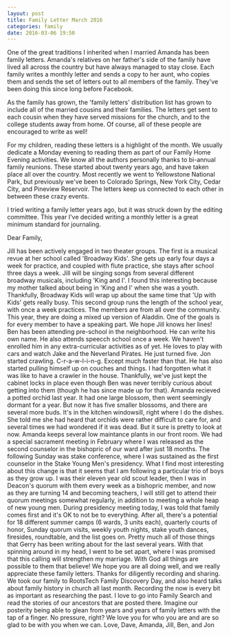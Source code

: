 ```yaml
---
layout: post
title: Family Letter March 2016
categories: family
date: 2016-03-06 19:50
---
```

One of the great traditions I inherited when I married Amanda has been family letters. Amanda's relatives on her father's side of the family have lived all across the country but have always managed to stay close. Each family writes a monthly letter and sends a copy to her aunt, who copies them and sends the set of letters out to all members of the family. They've been doing this since long before Facebook.

As the family has grown, the 'family letters' distribution list has grown to include all of the married cousins and their families. The letters get sent to each cousin when they have served missions for the church, and to the college students away from home. Of course, all of these people are encouraged to write as well!

For my children, reading these letters is a highlight of the month. We usually dedicate a Monday evening to reading them as part of our Family Home Evening activities. We know all the authors personally thanks to bi-annual family reunions. These started about twenty years ago, and have taken place all over the country. Most recently we went to Yellowstone National Park, but previously we've been to Colorado Springs, New York City, Cedar City, and Pineview Reservoir. The letters keep us connected to each other in between these crazy events.

I tried writing a family letter years ago, but it was struck down by the editing committee. This year I've decided writing a monthly letter is a great minimum standard for journaling.

Dear Family,

  Jill has been actively engaged in two theater groups. The first is a musical revue at her school called 'Broadway Kids'. She gets up early four days a week for practice, and coupled with flute practice, she stays after school three days a week. Jill will be singing songs from several different broadway musicals, including 'King and I'. I found this interesting because my mother talked about being in 'King and I' when she was a youth.
  Thankfully, Broadway Kids will wrap up about the same time that 'Up with Kids' gets really busy. This second group runs the length of the school year, with once a week practices. The members are from all over the community. This year, they are doing a mixed up version of Aladdin. One of the goals is for every member to have a speaking part. We hope Jill knows her lines!
  Ben has been attending pre-school in the neighborhood. He can write his own name. He also attends speecch school once a week. We haven't enrolled him in any extra-curricular activities as of yet. He loves to play with cars and watch Jake and the Neverland Pirates. He just turned five.
  Jon started crawling. C-r-a-w-l-i-n-g. Except much faster than that. He has also started pulling himself up on couches and things. I had forgotten what it was like to have a crawler in the house. Thankfully, we've just kept the cabinet locks in place even though Ben was never terribly curious about getting into them (though he has since made up for that).
  Amanda recieved a potted orchid last year. It had one large blossom, then went seemingly dormant for a year. But now it has five smaller blossoms, and there are several more buds. It's in the kitchen windowsill, right where I do the dishes. She told me she had heard that orchids were rather difficult to care for, and several times we had wondered if it was dead. But it sure is pretty to look at now. Amanda keeps several low maintance plants in our front room.
  We had a special sacrament meeting in February where I was released as the second counselor in the bishopric of our ward after just 18 months. The following Sunday was stake conference, where I was sustained as the first counselor in the Stake Young Men's presidency. What I find most interesting about this change is that it seems that I am following a particular trio of boys as they grow up. I was their eleven year old scout leader, then I was in Deacon's quorum with them every week as a bishopric member, and now as they are turning 14 and becoming teachers, I will still get to attend their quorum meetings somewhat regularly, in addition to meeting a whole heap of new young men.
  During presidency meeting today, I was told that family comes first and it's OK to not be to everything. After all, there's a potential for 18 different summer camps (6 wards, 3 units each), quarterly courts of honor, Sunday quorum visits, weekly youth nights, stake youth dances, firesides, roundtable, and the list goes on. Pretty much all of those things that Gerry has been writing about for the last several years. With that spinning around in my head, I went to be set apart, where I was promised that this calling will strengthen my marriage. With God all things are possible to them that believe!
  We hope you are all doing well, and we really appreciate these family letters. Thanks for diligently recording and sharing. We took our family to RootsTech Family Discovery Day, and also heard talks about family history in church all last month. Recording the now is every bit as important as researching the past. I love to go into Family Search and read the stories of our ancestors that are posted there. Imagine our posterity being able to glean from years and years of family letters with the tap of a finger. No pressure, right? We love you for who you are and are so glad to be with you when we can.
  Love,
  Dave, Amanda, Jill, Ben, and Jon
